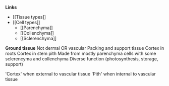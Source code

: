 **Links**
- [[Tissue types]]
- [[Cell types]]
	- [[Parenchyma]]
	- [[Collenchyma]]
	- [[Sclerenchyma]]

**Ground tissue**
	Not dermal OR vascular
	Packing and support tissue
	Cortex in roots
	Cortex in stem pith
	Made from mostly parenchyma cells with some sclerencyma and collenchyma
	Diverse function (photosynthesis, storage, support)


'Cortex' when external to vascular tissue
'Pith' when internal to vascular tissue